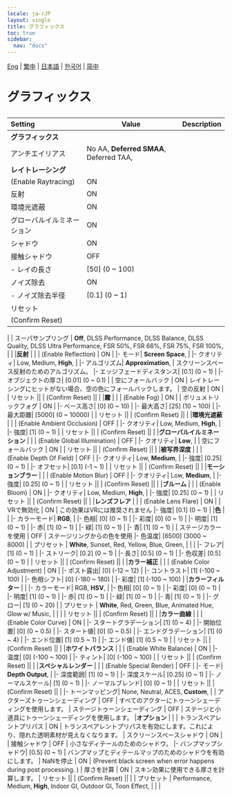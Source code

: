 ```yaml
---
locale: ja-rJP
layout: single
title: グラフィックス
toc: true
sidebar:
  nav: "docs"
---
```

[Eng](/dancexr/menu/2025.4/system/graphics) | [繁中](/tw/dancexr/menu/2025.4/system/graphics) | [日本語](/jp/dancexr/menu/2025.4/system/graphics) | [한국어](/kr/dancexr/menu/2025.4/system/graphics) | [简中](/zh/dancexr/menu/2025.4/system/graphics)

# グラフィックス

## 

| Setting | Value | Description |
| :--- | --- | :--- |
|**グラフィックス** | | 
| アンチエイリアス |  No AA,  **Deferred SMAA**,  Deferred TAA,  |  |
|**レイトレーシング** | | 
| (Enable Raytracing) | ON | 
| 反射 | ON | 
| 環境光遮蔽 | ON | 
| グローバルイルミネーション | ON | 
| シャドウ | ON | 
| 接触シャドウ | OFF | 
|- レイの長さ| [50] (0 ~ 100) | 
| ノイズ除去 | ON | 
|- ノイズ除去半径| [0.1] (0 ~ 1) | 
| リセット || 
| (Confirm Reset) || 
|
| スーパサンプリング |  **Off**,  DLSS Performance,  DLSS Balance,  DLSS Quality,  DLSS Ultra Performance,  FSR 50%,  FSR 66%,  FSR 75%,  FSR 100%,  |  |
|**反射** | | 
| (Enable Reflection) | ON | 
|- モード|  **Screen Space**,  | 
|- クオリティ|  Low,  Medium,  **High**,  | 
|- アルゴリズム|  **Approximation**,  | スクリーンスペース反射のためのアルゴリズム。
|- エッジフェードディスタンス| [0.1] (0 ~ 1) | 
|- オブジェクトの厚さ| [0.01] (0 ~ 0.1) | 
| 空にフォールバック | ON | レイトレーシングにヒットがない場合、空の色にフォールバックします。
| 空の反射 | ON | 
| リセット || 
| (Confirm Reset) || 
|
|**霧** | | 
| (Enable Fog) | ON | 
| ボリュメトリックフォグ | ON | 
|- ベース高さ| [0] (0 ~ 10) | 
|- 最大高さ| [25] (10 ~ 100) | 
|- 最大距離| [5000] (0 ~ 10000) | 
| リセット || 
| (Confirm Reset) || 
|
|**環境光遮蔽** | | 
| (Enable Ambient Occlusion) | OFF | 
|- クオリティ|  Low,  Medium,  **High**,  | 
|- 強度| [1] (0 ~ 1) | 
| リセット || 
| (Confirm Reset) || 
|
|**グローバルイルミネーション** | | 
| (Enable Global Illumination) | OFF | 
|- クオリティ|  **Low**,  | 
| 空にフォールバック | ON | 
| リセット || 
| (Confirm Reset) || 
|
|**被写界深度** | | 
| (Enable Depth Of Field) | OFF | 
|- クオリティ|  Low,  **Medium**,  | 
|- 強度| [0.25] (0 ~ 1) | 
|- オフセット| [0.1] (-1 ~ 1) | 
| リセット || 
| (Confirm Reset) || 
|
|**モーションブラー** | | 
| (Enable Motion Blur) | OFF | 
|- クオリティ|  Low,  **Medium**,  | 
|- 強度| [0.25] (0 ~ 1) | 
| リセット || 
| (Confirm Reset) || 
|
|**ブルーム** | | 
| (Enable Bloom) | ON | 
|- クオリティ|  Low,  Medium,  **High**,  | 
|- 強度| [0.25] (0 ~ 1) | 
| リセット || 
| (Confirm Reset) || 
|
|**レンズフレア** | | 
| (Enable Lens Flare) | ON | 
| VRで無効化 | ON | この効果はVRには推奨されません
|- 強度| [0.1] (0 ~ 1) | 
|**色** | | 
|- カラーモード|  **RGB**,  | 
|- 色相| [0] (0 ~ 1) | 
|- 彩度| [0] (0 ~ 1) | 
|- 明度| [1] (0 ~ 1) | 
|- 赤| [1] (0 ~ 1) | 
|- 緑| [1] (0 ~ 1) | 
|- 青| [1] (0 ~ 1) | 
| ステージカラーを使用 | OFF | ステージリングからの色を使用
|- 色温度| [6500] (3000 ~ 8000) | 
| プリセット |  **White**,  Sunset,  Red,  Yellow,  Blue,  Green,  |  |
|
|- フレア| [1] (0 ~ 1) | 
|- ストリーク| [0.2] (0 ~ 1) | 
|- 長さ| [0.5] (0 ~ 1) | 
|- 色収差| [0.5] (0 ~ 1) | 
| リセット || 
| (Confirm Reset) || 
|
|**カラー補正** | | 
| (Enable Color Adjustment) | ON | 
|- ポスト露出| [0] (-12 ~ 12) | 
|- コントラスト| [1] (-100 ~ 100) | 
|- 色相シフト| [0] (-180 ~ 180) | 
|- 彩度| [1] (-100 ~ 100) | 
|**カラーフィルター** | | 
|- カラーモード|  RGB,  **HSV**,  | 
|- 色相| [0] (0 ~ 1) | 
|- 彩度| [0] (0 ~ 1) | 
|- 明度| [1] (0 ~ 1) | 
|- 赤| [1] (0 ~ 1) | 
|- 緑| [1] (0 ~ 1) | 
|- 青| [1] (0 ~ 1) | 
|- グロー| [1] (0 ~ 20) | 
| プリセット |  **White**,  Red,  Green,  Blue,  Animated Hue,  Glow w/ Music,  |  |
|
| リセット || 
| (Confirm Reset) || 
|
|**カラー曲線** | | 
| (Enable Color Curve) | ON | 
|- スタートグラデーション| [1] (0 ~ 4) | 
|- 開始位置| [0] (0 ~ 0.5) | 
|- スタート値| [0] (0 ~ 0.5) | 
|- エンドグラデーション| [1] (0 ~ 4) | 
|- エンド位置| [1] (0.5 ~ 1) | 
|- エンド値| [1] (0.5 ~ 1) | 
| リセット || 
| (Confirm Reset) || 
|
|**ホワイトバランス** | | 
| (Enable White Balance) | ON | 
|- 温度| [0] (-100 ~ 100) | 
|- ティント| [0] (-100 ~ 100) | 
| リセット || 
| (Confirm Reset) || 
|
|**スペシャルレンダー** | | 
| (Enable Special Render) | OFF | 
|- モード|  **Depth Output**,  | 
|- 深度範囲| [1] (0 ~ 1) | 
|- 深度スケール| [0.25] (0 ~ 1) | 
|- ノーマルスケール| [1] (0 ~ 1) | 
|- ノーマルブレンド| [0] (0 ~ 1) | 
| リセット || 
| (Confirm Reset) || 
|
|- トーンマッピング|  None,  Neutral,  ACES,  **Custom**,  | 
| アクターズトゥーンシェーディング | OFF | すべてのアクターにトゥーンシェーディングを使用します。
| ステージトゥーンシェーディング | OFF | ステージと小道具にトゥーンシェーディングを使用します。
|**オプション** | | 
| トランスペアレントプリパス | ON | トランスペアレントプリパスを有効にします。これにより、隠れた透明素材が見えなくなります。
| スクリーンスペースシャドウ | ON | 
| 接触シャドウ | OFF | 小さなディテールのためのシャドウ。
|- バンプマップシャドウ| [0.5] (0 ~ 1) | バンプマップとディテールマップのためのシャドウを有効にします。
| NaNを停止 | ON | (Prevent black screen when error happens during post processing. )
| 厚さを計算 | ON | スキン効果に使用できる厚さを計算します。
| リセット || 
| (Confirm Reset) || 
|
| プリセット |  Performance,  Medium,  **High**,  Indoor GI,  Outdoor GI,  Toon Effect,  |  |
|
